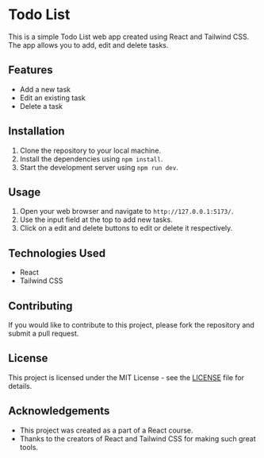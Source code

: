 # Todo List 

This is a simple Todo List web app created using React and Tailwind CSS. The app allows you to add, edit and delete tasks.

## Features

- Add a new task
- Edit an existing task
- Delete a task

## Installation

1. Clone the repository to your local machine.
2. Install the dependencies using `npm install`.
3. Start the development server using `npm run dev`.

## Usage

1. Open your web browser and navigate to `http://127.0.0.1:5173/`.
2. Use the input field at the top to add new tasks.
3. Click on a edit and delete buttons to edit or delete it respectively.

## Technologies Used

- React
- Tailwind CSS

## Contributing

If you would like to contribute to this project, please fork the repository and submit a pull request.

## License

This project is licensed under the MIT License - see the [LICENSE](LICENSE) file for details.

## Acknowledgements

- This project was created as a part of a React course.
- Thanks to the creators of React and Tailwind CSS for making such great tools.



